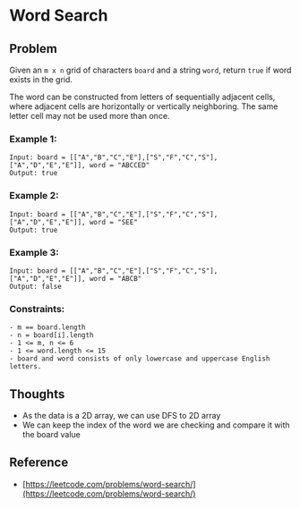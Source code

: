 # Word Search

## Problem

Given an `m x n` grid of characters `board` and a string `word`, return `true` if word exists in the grid.

The word can be constructed from letters of sequentially adjacent cells, where adjacent cells are horizontally or vertically neighboring. The same letter cell may not be used more than once.

### Example 1:

```
Input: board = [["A","B","C","E"],["S","F","C","S"],["A","D","E","E"]], word = "ABCCED"
Output: true
```

### Example 2:

```
Input: board = [["A","B","C","E"],["S","F","C","S"],["A","D","E","E"]], word = "SEE"
Output: true
```

### Example 3:

```
Input: board = [["A","B","C","E"],["S","F","C","S"],["A","D","E","E"]], word = "ABCB"
Output: false
```

### Constraints:

```
- m == board.length
- n = board[i].length
- 1 <= m, n <= 6
- 1 <= word.length <= 15
- board and word consists of only lowercase and uppercase English letters.
```

## Thoughts

- As the data is a 2D array, we can use DFS to 2D array
- We can keep the index of the word we are checking and compare it with the board value

## Reference

- [https://leetcode.com/problems/word-search/](https://leetcode.com/problems/word-search/)
